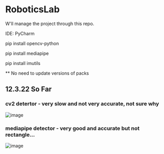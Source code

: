 # RoboticsLab

W'll manage the project through this repo.

IDE: PyCharm

pip install opencv-python

pip install mediapipe 

pip install imutils

** No need to update versions of packs

## 12.3.22 So Far
### cv2 detertor - very slow and not very accurate, not sure why
![image](https://user-images.githubusercontent.com/85457983/158022758-4b684f36-2d91-4b3d-b51e-539dd785bf12.png)

### mediapipe detector - very good and accurate but not rectangle...
![image](https://user-images.githubusercontent.com/85457983/158022794-9a3b0be3-1f32-44e2-b6a0-b3084197dd4d.png)

